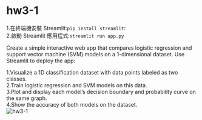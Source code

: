 # hw3-1
1.在終端機安裝 Streamlit:`pip install streamlit`:</br>
2.啟動 Streamlit 應用程式:`streamlit run app.py`

</hr>
Create a simple interactive web app that compares logistic regression and support vector machine (SVM) models on a 1-dimensional dataset. Use Streamlit to deploy the app:</br>

1.Visualize a 1D classification dataset with data points labeled as two classes.</br>
2.Train logistic regression and SVM models on this data.</br>
3.Plot and display each model’s decision boundary and probability curve on the same graph.</br>
4.Show the accuracy of both models on the dataset.</br>
![hw3-1](https://github.com/user-attachments/assets/4d96133b-6fa1-4173-b5b8-3d46e3809e60)

